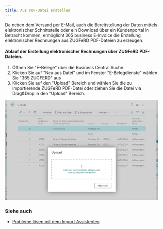 ```yaml
---
title: Aus PDF-Datei erstellen
---
```


Da neben dem Versand per E-Mail, auch die Bereitstellung der Daten mittels elektronischer Schnittstelle oder ein Download über ein Kundenportal in Betracht kommen, ermöglicht 365 business E-Invoice die Erstellung elektronischer Rechnungen aus ZUGFeRD PDF-Dateien zu erzeugen.

#### Ablauf der Erstellung elektronischer Rechnungen über ZUGFeRD PDF-Dateien.

1. Öffnen Sie "E-Belege" über die Business Central Suche. 
2. Klicken Sie auf "Neu aus Datei" und im Fenster "E-Belegdienste" wählen Sie "365 ZUGFERD" aus
3. Klicken Sie auf den "Upload" Bereich und wählen Sie die zu importierende ZUGFeRD PDF-Datei oder ziehen Sie die Datei via Drag&Drop in den "Upload" Bereich.

![365 business E-Invoice](/assets/images/365-business-e-invoice/upload.png)  

### Siehe auch 
 - [Probleme lösen mit dem Import Assistenten](import-assistant.md)